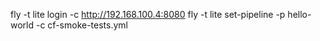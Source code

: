 fly -t lite login -c http://192.168.100.4:8080
fly -t lite set-pipeline -p hello-world -c cf-smoke-tests.yml
